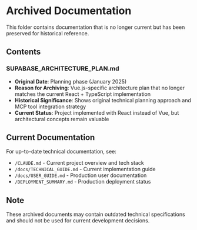 # Archived Documentation

This folder contains documentation that is no longer current but has been preserved for historical reference.

## Contents

### SUPABASE_ARCHITECTURE_PLAN.md
- **Original Date**: Planning phase (January 2025)
- **Reason for Archiving**: Vue.js-specific architecture plan that no longer matches the current React + TypeScript implementation
- **Historical Significance**: Shows original technical planning approach and MCP tool integration strategy
- **Current Status**: Project implemented with React instead of Vue, but architectural concepts remain valuable

## Current Documentation

For up-to-date technical documentation, see:
- `/CLAUDE.md` - Current project overview and tech stack
- `/docs/TECHNICAL_GUIDE.md` - Current implementation guide
- `/docs/USER_GUIDE.md` - Production user documentation
- `/DEPLOYMENT_SUMMARY.md` - Production deployment status

## Note

These archived documents may contain outdated technical specifications and should not be used for current development decisions.